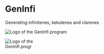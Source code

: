 # GenInfi
Generating infinitenes, kekulenes and clarenes

![Logo of the GenInfi program](https://repository-images.githubusercontent.com/619128989/08bf4173-9a9c-48e2-89e0-eb4848209aeb "GenInfi")

<img
  src="https://repository-images.githubusercontent.com/619128989/08bf4173-9a9c-48e2-89e0-eb4848209aeb"
  alt="Logo of the GenInfi progr"
  title="GenInfi"
  style="display: inline-block; margin: 0 auto; max-width: 100px">
